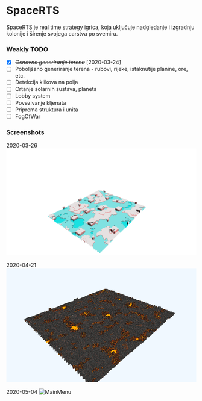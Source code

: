 # SpaceRTS

SpaceRTS je real time strategy igrica, koja uključuje nadgledanje i izgradnju kolonije i širenje svojega carstva po svemiru.

### Weakly TODO
* [X] ~~*Osnovno generiranje terena*~~ [2020-03-24]
* [ ] Poboljšano generiranje terena - rubovi, rijeke, istaknutije planine, ore, etc.
* [ ] Detekcija klikova na polja
* [ ] Crtanje solarnih sustava, planeta
* [ ] Lobby system
* [ ] Povezivanje kljenata
* [ ] Priprema struktura i unita
* [ ] FogOfWar

### Screenshots
2020-03-26
![Priprema boljeg generiranja terena](Screenshots/PlanetTerrain_1.png "Priprema boljeg generiranja terena")

2020-04-21
![Texturiran teren](Screenshots/PlanetTerrain_2.png "Texturiran teren")

2020-05-04
![MainMenu](Screenshots/MainMenu_0.png "MainMenu")
